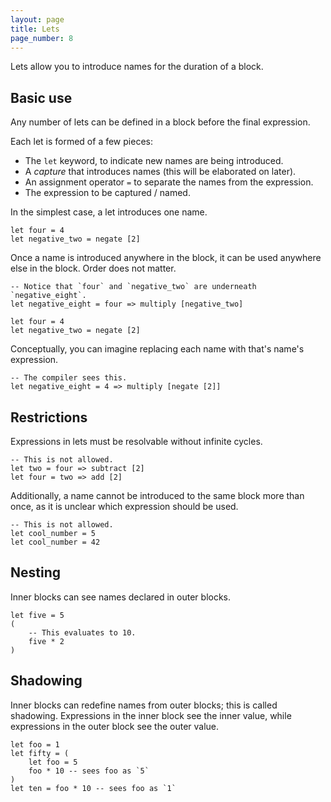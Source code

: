 ```yaml
---
layout: page
title: Lets
page_number: 8
---
```


Lets allow you to introduce names for the duration of a block.

## Basic use

Any number of lets can be defined in a block before the final expression.

Each let is formed of a few pieces:

- The `let` keyword, to indicate new names are being introduced.
- A *capture* that introduces names (this will be elaborated on later).
- An assignment operator `=` to separate the names from the expression.
- The expression to be captured / named.

In the simplest case, a let introduces one name.

```wolf
let four = 4
let negative_two = negate [2]
```

Once a name is introduced anywhere in the block, it can be used anywhere else in
the block. Order does not matter.

```wolf
-- Notice that `four` and `negative_two` are underneath `negative_eight`.
let negative_eight = four => multiply [negative_two]

let four = 4
let negative_two = negate [2]
```

Conceptually, you can imagine replacing each name with that's name's expression.

```wolf
-- The compiler sees this.
let negative_eight = 4 => multiply [negate [2]]
```

## Restrictions

Expressions in lets must be resolvable without infinite cycles.

```wolf
-- This is not allowed.
let two = four => subtract [2]
let four = two => add [2]
```

Additionally, a name cannot be introduced to the same block more than once, as
it is unclear which expression should be used.

```wolf
-- This is not allowed.
let cool_number = 5
let cool_number = 42
```

## Nesting

Inner blocks can see names declared in outer blocks.

```wolf
let five = 5
(
	-- This evaluates to 10.
	five * 2
)
```

## Shadowing

Inner blocks can redefine names from outer blocks; this is called shadowing.
Expressions in the inner block see the inner value, while expressions in the
outer block see the outer value.

```wolf
let foo = 1
let fifty = (
	let foo = 5
	foo * 10 -- sees foo as `5`
)
let ten = foo * 10 -- sees foo as `1`
```